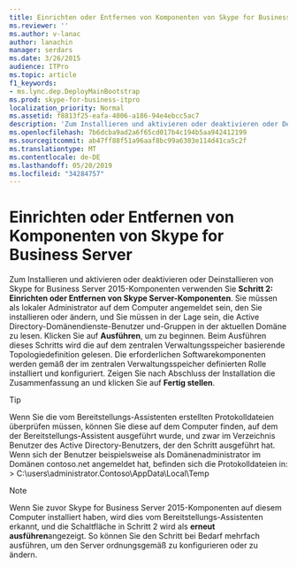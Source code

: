 ```yaml
---
title: Einrichten oder Entfernen von Komponenten von Skype for Business Server
ms.reviewer: ''
ms.author: v-lanac
author: lanachin
manager: serdars
ms.date: 3/26/2015
audience: ITPro
ms.topic: article
f1_keywords:
- ms.lync.dep.DeployMainBootstrap
ms.prod: skype-for-business-itpro
localization_priority: Normal
ms.assetid: f8813f25-eafa-4006-a186-94e4ebcc5ac7
description: 'Zum Installieren und aktivieren oder deaktivieren oder Deinstallieren von Skype for Business Server 2015-Komponenten verwenden Sie Schritt 2: Einrichten oder Entfernen von Skype Server-Komponenten. Sie müssen als lokaler Administrator auf dem Computer angemeldet sein, den Sie installieren oder ändern, und Sie müssen in der Lage sein, die Active Directory-Domänendienste-Benutzer und-Gruppen in der aktuellen Domäne zu lesen. Klicken Sie auf Ausführen, um zu beginnen. Beim Ausführen dieses Schritts wird die auf dem zentralen Verwaltungsspeicher basierende Topologiedefinition gelesen. Die erforderlichen Softwarekomponenten werden gemäß der im zentralen Verwaltungsspeicher definierten Rolle installiert und konfiguriert. Zeigen Sie nach Abschluss der Installation die Zusammenfassung an und klicken Sie auf Fertig stellen.'
ms.openlocfilehash: 7b6dcba9ad2a6f65cd017b4c194b5aa942412199
ms.sourcegitcommit: ab47ff88f51a96aaf8bc99a6303e114d41ca5c2f
ms.translationtype: MT
ms.contentlocale: de-DE
ms.lasthandoff: 05/20/2019
ms.locfileid: "34284757"
---
```

# <a name="setup-or-remove-skype-for-business-server-components"></a>Einrichten oder Entfernen von Komponenten von Skype for Business Server
 
Zum Installieren und aktivieren oder deaktivieren oder Deinstallieren von Skype for Business Server 2015-Komponenten verwenden Sie **Schritt 2: Einrichten oder Entfernen von Skype Server-Komponenten**. Sie müssen als lokaler Administrator auf dem Computer angemeldet sein, den Sie installieren oder ändern, und Sie müssen in der Lage sein, die Active Directory-Domänendienste-Benutzer und-Gruppen in der aktuellen Domäne zu lesen. Klicken Sie auf **Ausführen**, um zu beginnen. Beim Ausführen dieses Schritts wird die auf dem zentralen Verwaltungsspeicher basierende Topologiedefinition gelesen. Die erforderlichen Softwarekomponenten werden gemäß der im zentralen Verwaltungsspeicher definierten Rolle installiert und konfiguriert. Zeigen Sie nach Abschluss der Installation die Zusammenfassung an und klicken Sie auf **Fertig stellen**.
  
> [!TIP]
> Wenn Sie die vom Bereitstellungs-Assistenten erstellten Protokolldateien überprüfen müssen, können Sie diese auf dem Computer finden, auf dem der Bereitstellungs-Assistent ausgeführt wurde, und zwar im Verzeichnis Benutzer des Active Directory-Benutzers, der den Schritt ausgeführt hat. Wenn sich der Benutzer beispielsweise als Domänenadministrator im Domänen contoso.net angemeldet hat, befinden sich die Protokolldateien in: > C:\users\administrator.Contoso\AppData\Local\Temp 
  
> [!NOTE]
> Wenn Sie zuvor Skype for Business Server 2015-Komponenten auf diesem Computer installiert haben, wird dies vom Bereitstellungs-Assistenten erkannt, und die Schaltfläche in Schritt 2 wird als **erneut ausführen**angezeigt. So können Sie den Schritt bei Bedarf mehrfach ausführen, um den Server ordnungsgemäß zu konfigurieren oder zu ändern. 
  


